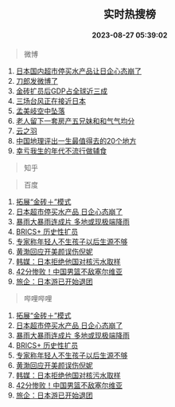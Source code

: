 <div align="center"><h2>实时热搜榜</h2><h4>2023-08-27 05:39:02</h4></div>

> 微博  

1. [日本国内超市停买水产品让日企心态崩了](https://s.weibo.com/weibo?q=%23%E6%97%A5%E6%9C%AC%E5%9B%BD%E5%86%85%E8%B6%85%E5%B8%82%E5%81%9C%E4%B9%B0%E6%B0%B4%E4%BA%A7%E5%93%81%E8%AE%A9%E6%97%A5%E4%BC%81%E5%BF%83%E6%80%81%E5%B4%A9%E4%BA%86%23&t=31&band_rank=1&Refer=top)<br />
2. [刀郎发微博了](https://s.weibo.com/weibo?q=%23%E5%88%80%E9%83%8E%E5%8F%91%E5%BE%AE%E5%8D%9A%E4%BA%86%23&t=31&band_rank=2&Refer=top)<br />
3. [金砖扩员后GDP占全球近三成](https://s.weibo.com/weibo?q=%23%E9%87%91%E7%A0%96%E6%89%A9%E5%91%98%E5%90%8EGDP%E5%8D%A0%E5%85%A8%E7%90%83%E8%BF%91%E4%B8%89%E6%88%90%23&t=31&band_rank=3&Refer=top)<br />
4. [三场台风正在接近日本](https://s.weibo.com/weibo?q=%23%E4%B8%89%E5%9C%BA%E5%8F%B0%E9%A3%8E%E6%AD%A3%E5%9C%A8%E6%8E%A5%E8%BF%91%E6%97%A5%E6%9C%AC%23&t=31&band_rank=4&Refer=top)<br />
5. [孟美岐空中坠落](https://s.weibo.com/weibo?q=%23%E5%AD%9F%E7%BE%8E%E5%B2%90%E7%A9%BA%E4%B8%AD%E5%9D%A0%E8%90%BD%23&t=31&band_rank=5&Refer=top)<br />
6. [老人留下一套房产五兄妹和和气气均分](https://s.weibo.com/weibo?q=%23%E8%80%81%E4%BA%BA%E7%95%99%E4%B8%8B%E4%B8%80%E5%A5%97%E6%88%BF%E4%BA%A7%E4%BA%94%E5%85%84%E5%A6%B9%E5%92%8C%E5%92%8C%E6%B0%94%E6%B0%94%E5%9D%87%E5%88%86%23&t=31&band_rank=6&Refer=top)<br />
7. [云之羽](https://s.weibo.com/weibo?q=%E4%BA%91%E4%B9%8B%E7%BE%BD&t=31&band_rank=7&Refer=top)<br />
8. [中国地理评出一生最值得去的20个地方](https://s.weibo.com/weibo?q=%E4%B8%AD%E5%9B%BD%E5%9C%B0%E7%90%86%E8%AF%84%E5%87%BA%E4%B8%80%E7%94%9F%E6%9C%80%E5%80%BC%E5%BE%97%E5%8E%BB%E7%9A%8420%E4%B8%AA%E5%9C%B0%E6%96%B9&t=31&band_rank=8&Refer=top)<br />
9. [幸亏我生的年代不流行做辅食](https://s.weibo.com/weibo?q=%E5%B9%B8%E4%BA%8F%E6%88%91%E7%94%9F%E7%9A%84%E5%B9%B4%E4%BB%A3%E4%B8%8D%E6%B5%81%E8%A1%8C%E5%81%9A%E8%BE%85%E9%A3%9F&t=31&band_rank=9&Refer=top)<br />

> 知乎  


> 百度  

1. [拓展“金砖＋”模式](https://www.baidu.com/s?wd=%E6%8B%93%E5%B1%95%E2%80%9C%E9%87%91%E7%A0%96%EF%BC%8B%E2%80%9D%E6%A8%A1%E5%BC%8F&sa=fyb_news&rsv_dl=fyb_news)<br />
2. [日本超市停买水产品 日企心态崩了](https://www.baidu.com/s?wd=%E6%97%A5%E6%9C%AC%E8%B6%85%E5%B8%82%E5%81%9C%E4%B9%B0%E6%B0%B4%E4%BA%A7%E5%93%81+%E6%97%A5%E4%BC%81%E5%BF%83%E6%80%81%E5%B4%A9%E4%BA%86&sa=fyb_news&rsv_dl=fyb_news)<br />
3. [暴雨大暴雨连成片 多地或现极端降雨](https://www.baidu.com/s?wd=%E6%9A%B4%E9%9B%A8%E5%A4%A7%E6%9A%B4%E9%9B%A8%E8%BF%9E%E6%88%90%E7%89%87+%E5%A4%9A%E5%9C%B0%E6%88%96%E7%8E%B0%E6%9E%81%E7%AB%AF%E9%99%8D%E9%9B%A8&sa=fyb_news&rsv_dl=fyb_news)<br />
4. [BRICS+ 历史性扩员](https://www.baidu.com/s?wd=BRICS%2B+%E5%8E%86%E5%8F%B2%E6%80%A7%E6%89%A9%E5%91%98&sa=fyb_news&rsv_dl=fyb_news)<br />
5. [专家称年轻人不生孩子以后生源不够](https://www.baidu.com/s?wd=%E4%B8%93%E5%AE%B6%E7%A7%B0%E5%B9%B4%E8%BD%BB%E4%BA%BA%E4%B8%8D%E7%94%9F%E5%AD%A9%E5%AD%90%E4%BB%A5%E5%90%8E%E7%94%9F%E6%BA%90%E4%B8%8D%E5%A4%9F&sa=fyb_news&rsv_dl=fyb_news)<br />
6. [黄渤回应开美颜误伤倪妮](https://www.baidu.com/s?wd=%E9%BB%84%E6%B8%A4%E5%9B%9E%E5%BA%94%E5%BC%80%E7%BE%8E%E9%A2%9C%E8%AF%AF%E4%BC%A4%E5%80%AA%E5%A6%AE&sa=fyb_news&rsv_dl=fyb_news)<br />
7. [韩媒：日本拒绝他国对核污水取样](https://www.baidu.com/s?wd=%E9%9F%A9%E5%AA%92%EF%BC%9A%E6%97%A5%E6%9C%AC%E6%8B%92%E7%BB%9D%E4%BB%96%E5%9B%BD%E5%AF%B9%E6%A0%B8%E6%B1%A1%E6%B0%B4%E5%8F%96%E6%A0%B7&sa=fyb_news&rsv_dl=fyb_news)<br />
8. [42分惨败！中国男篮不敌塞尔维亚](https://www.baidu.com/s?wd=42%E5%88%86%E6%83%A8%E8%B4%A5%EF%BC%81%E4%B8%AD%E5%9B%BD%E7%94%B7%E7%AF%AE%E4%B8%8D%E6%95%8C%E5%A1%9E%E5%B0%94%E7%BB%B4%E4%BA%9A&sa=fyb_news&rsv_dl=fyb_news)<br />
9. [旅企：日本游已开始退团](https://www.baidu.com/s?wd=%E6%97%85%E4%BC%81%EF%BC%9A%E6%97%A5%E6%9C%AC%E6%B8%B8%E5%B7%B2%E5%BC%80%E5%A7%8B%E9%80%80%E5%9B%A2&sa=fyb_news&rsv_dl=fyb_news)<br />

> 哔哩哔哩  

1. [拓展“金砖＋”模式](https://www.baidu.com/s?wd=%E6%8B%93%E5%B1%95%E2%80%9C%E9%87%91%E7%A0%96%EF%BC%8B%E2%80%9D%E6%A8%A1%E5%BC%8F&sa=fyb_news&rsv_dl=fyb_news)<br />
2. [日本超市停买水产品 日企心态崩了](https://www.baidu.com/s?wd=%E6%97%A5%E6%9C%AC%E8%B6%85%E5%B8%82%E5%81%9C%E4%B9%B0%E6%B0%B4%E4%BA%A7%E5%93%81+%E6%97%A5%E4%BC%81%E5%BF%83%E6%80%81%E5%B4%A9%E4%BA%86&sa=fyb_news&rsv_dl=fyb_news)<br />
3. [暴雨大暴雨连成片 多地或现极端降雨](https://www.baidu.com/s?wd=%E6%9A%B4%E9%9B%A8%E5%A4%A7%E6%9A%B4%E9%9B%A8%E8%BF%9E%E6%88%90%E7%89%87+%E5%A4%9A%E5%9C%B0%E6%88%96%E7%8E%B0%E6%9E%81%E7%AB%AF%E9%99%8D%E9%9B%A8&sa=fyb_news&rsv_dl=fyb_news)<br />
4. [BRICS+ 历史性扩员](https://www.baidu.com/s?wd=BRICS%2B+%E5%8E%86%E5%8F%B2%E6%80%A7%E6%89%A9%E5%91%98&sa=fyb_news&rsv_dl=fyb_news)<br />
5. [专家称年轻人不生孩子以后生源不够](https://www.baidu.com/s?wd=%E4%B8%93%E5%AE%B6%E7%A7%B0%E5%B9%B4%E8%BD%BB%E4%BA%BA%E4%B8%8D%E7%94%9F%E5%AD%A9%E5%AD%90%E4%BB%A5%E5%90%8E%E7%94%9F%E6%BA%90%E4%B8%8D%E5%A4%9F&sa=fyb_news&rsv_dl=fyb_news)<br />
6. [黄渤回应开美颜误伤倪妮](https://www.baidu.com/s?wd=%E9%BB%84%E6%B8%A4%E5%9B%9E%E5%BA%94%E5%BC%80%E7%BE%8E%E9%A2%9C%E8%AF%AF%E4%BC%A4%E5%80%AA%E5%A6%AE&sa=fyb_news&rsv_dl=fyb_news)<br />
7. [韩媒：日本拒绝他国对核污水取样](https://www.baidu.com/s?wd=%E9%9F%A9%E5%AA%92%EF%BC%9A%E6%97%A5%E6%9C%AC%E6%8B%92%E7%BB%9D%E4%BB%96%E5%9B%BD%E5%AF%B9%E6%A0%B8%E6%B1%A1%E6%B0%B4%E5%8F%96%E6%A0%B7&sa=fyb_news&rsv_dl=fyb_news)<br />
8. [42分惨败！中国男篮不敌塞尔维亚](https://www.baidu.com/s?wd=42%E5%88%86%E6%83%A8%E8%B4%A5%EF%BC%81%E4%B8%AD%E5%9B%BD%E7%94%B7%E7%AF%AE%E4%B8%8D%E6%95%8C%E5%A1%9E%E5%B0%94%E7%BB%B4%E4%BA%9A&sa=fyb_news&rsv_dl=fyb_news)<br />
9. [旅企：日本游已开始退团](https://www.baidu.com/s?wd=%E6%97%85%E4%BC%81%EF%BC%9A%E6%97%A5%E6%9C%AC%E6%B8%B8%E5%B7%B2%E5%BC%80%E5%A7%8B%E9%80%80%E5%9B%A2&sa=fyb_news&rsv_dl=fyb_news)<br />
